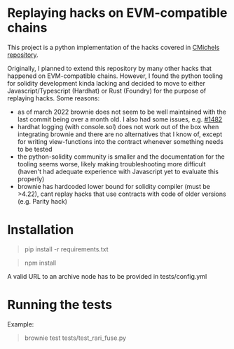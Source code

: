 # Replaying hacks on EVM-compatible chains

This project is a python implementation of the hacks covered
in [CMichels repository](https://github.com/MrToph/replaying-ethereum-hacks).

Originally, I planned to extend this repository by many other hacks
that happened on EVM-compatible chains. However, I found the python
tooling for solidity development kinda lacking and decided to move to either 
Javascript/Typescript (Hardhat) or Rust (Foundry) for the purpose of replaying
hacks. Some reasons:
- as of march 2022 brownie does not seem to be well maintained with the last
commit being over a month old. I also had some issues, e.g. [#1482](https://github.com/eth-brownie/brownie/issues/1482)
- hardhat logging (with console.sol) does not work out of the box when integrating
brownie and there are no alternatives that I know of, except for writing view-functions
into the contract whenever something needs to be tested
- the python-solidity community is smaller and the documentation for the tooling seems worse, 
likely making troubleshooting more difficult (haven't had adequate experience with Javascript
yet to evaluate this properly)
- brownie has hardcoded lower bound for solidity compiler (must be >4.22), cant replay hacks
that use contracts with code of older versions (e.g. Parity hack)


# Installation
> pip install -r requirements.txt

> npm install

A valid URL to an archive node has to be provided in tests/config.yml

# Running the tests
Example:
> brownie test tests/test_rari_fuse.py